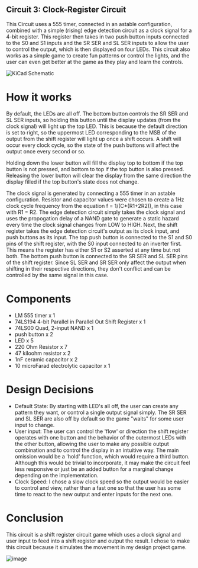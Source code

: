 ## Circuit 3: Clock-Register Circuit
This Circuit uses a 555 timer, connected in an astable configuration, combined with a simple (rising) edge detection circuit as a clock signal for a 4-bit register. 
This register then takes in two push button inputs connected to the S0 and S1 inputs and the SR SER and SL SER inputs to allow the user to control the output, which is then displayed on four LEDs.
This circuit also works as a simple game to create fun patterns or control the lights, and the user can even get better at the game as they play and learn the controls.

![KiCad Schematic](https://github.com/user-attachments/assets/1901b5c8-ec7a-4ffd-a1f9-b35f462cea94)

# How it works
By default, the LEDs are all off. The bottom button controls the SR SER and SL SER inputs, so holding this button until the display updates (from the clock signal) will light up the top LED.
This is because the default direction is set to right, so the uppermost LED corresponding to the MSB of the output from the shift register will light up once a shift occurs. 
A shift will occur every clock cycle, so the state of the push buttons will affect the output once every second or so.

Holding down the lower button will fill the display top to bottom if the top button is not pressed, and bottom to top if the top button is also pressed.
Releasing the lower button will clear the display from the same direction the display filled if the top button's state does not change.

The clock signal is generated by connecting a 555 timer in an astable configuration. Resistor and capacitor values were chosen to create a 1Hz clock cycle frequency from the equation f = 1/(C*(R1+2R2)), in this case with R1 = R2.
The edge detection circuit simply takes the clock signal and uses the propogation delay of a NAND gate to generate a static hazard every time the clock signal changes from LOW to HIGH.
Next, the shift register takes the edge detection circuit's output as its clock input, and push buttons as its input.
The top push button is connected to the S1 and S0 pins of the shift register, with the S0 input connected to an inverter first. This means the register has either S1 or S2 asserted at any time but not both.
The bottom push button is connected to the SR SER and SL SER pins of the shift register. Since SL SER and SR SER only affect the output when shifting in their respective directions, they don't conflict and can be controlled by the same signal in this case. 

# Components
- LM 555 timer x 1
- 74LS194 4-bit Parallel in Parallel Out Shift Register x 1
- 74LS00  Quad, 2-input NAND x 1
- push button x 2
- LED x 5
- 220 Ohm Resistor x 7
- 47 kiloohm resistor x 2
- 1nF ceramic capacitor x 2
- 10 microFarad electrolytic capacitor x 1

# Design Decisions
- Default State: By starting with LED's all off, the user can create any pattern they want, or control a single output signal simply. The SR SER and SL SER are also off by default so the game "waits" for some user input to change.
- User input: The user can control the 'flow' or direction the shift register operates with one button and the behavior of the outermost LEDs with the other button, allowing the user to make any possible output combination and to control the display in an intuitive way. The main omission would be a 'hold' function, which would require a third button. Although this would be trivial to incorporate, it may make the circuit feel less responsive or just be an added button for a marginal change depending on the implementation.
- Clock Speed: I chose a slow clock speed so the output would be easier to control and view, rather than a fast one so that the user has some time to react to the new output and enter inputs for the next one.

# Conclusion
This circuit is a shift register circuit game which uses a clock signal and user input to feed into a shift register and output the result. 
I chose to make this circuit because it simulates the movement in my design project game.

![image](https://github.com/user-attachments/assets/ddf9529d-a783-4418-b1f9-3042dd609f7d)
